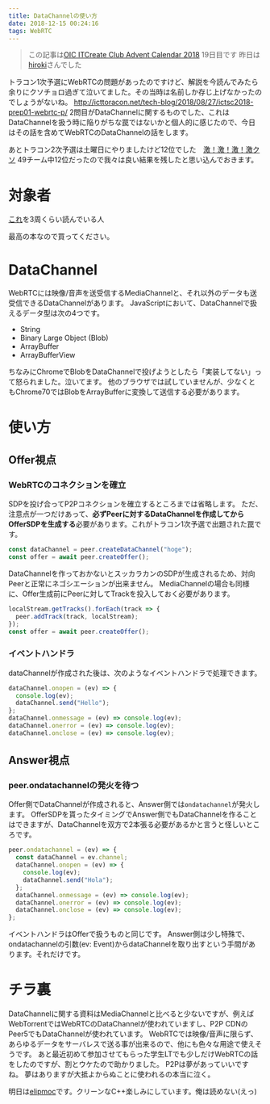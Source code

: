```yaml
---
title: DataChannelの使い方
date: 2018-12-15 00:24:16
tags: WebRTC
---
```


> この記事は[OIC ITCreate Club Advent Calendar 2018](https://adventar.org/calendars/3072) 19日目です
> 昨日は[hiroki](https://adventar.org/calendars/3072#list-2018-12-18)さんでした

トラコン1次予選にWebRTCの問題があったのですけど、解説を今読んでみたら余りにクソチョロ過ぎて泣いてました。その当時は名前しか存じ上げなかったのでしょうがないね。
http://icttoracon.net/tech-blog/2018/08/27/ictsc2018-prep01-webrtc-p/
2問目がDataChannelに関するものでした、これはDataChannelを扱う時に陥りがちな罠ではないかと個人的に感じたので、今日はその話を含めてWebRTCのDataChannelの話をします。

あとトラコン2次予選は土曜日にやりましたけど12位でした　[激！激！激！激クソ](https://mstdn.maud.io/@jadiunr/101257336684646201)
49チーム中12位だったので我々は良い結果を残したと思い込んでおきます。

# 対象者

[これ](https://booth.pm/ja/items/628127)を3周くらい読んでいる人

最高の本なので買ってください。

# DataChannel

WebRTCには映像/音声を送受信するMediaChannelと、それ以外のデータも送受信できるDataChannelがあります。
JavaScriptにおいて、DataChannelで扱えるデータ型は次の4つです。

- String
- Binary Large Object (Blob)
- ArrayBuffer
- ArrayBufferView

ちなみにChromeでBlobをDataChannelで投げようとしたら「実装してない」って怒られました。泣いてます。
他のブラウザでは試していませんが、少なくともChrome70ではBlobをArrayBufferに変換して送信する必要があります。

# 使い方

## Offer視点

### WebRTCのコネクションを確立

SDPを投げ合ってP2Pコネクションを確立するところまでは省略します。
ただ、注意点が一つだけあって、**必ずPeerに対するDataChannelを作成してからOfferSDPを生成する**必要があります。これがトラコン1次予選で出題された罠です。

```javascript
const dataChannel = peer.createDataChannel("hoge");
const offer = await peer.createOffer();
```

DataChannelを作っておかないとスッカラカンのSDPが生成されるため、対向Peerと正常にネゴシエーションが出来ません。
MediaChannelの場合も同様に、Offer生成前にPeerに対してTrackを投入しておく必要があります。

```javascript
localStream.getTracks().forEach(track => {
  peer.addTrack(track, localStream);
});
const offer = await peer.createOffer();
```

### イベントハンドラ

dataChannelが作成された後は、次のようなイベントハンドラで処理できます。

```javascript
dataChannel.onopen = (ev) => {
  console.log(ev);
  dataChannel.send("Hello");  
};
dataChannel.onmessage = (ev) => console.log(ev);
dataChannel.onerror = (ev) => console.log(ev);
dataChannel.onclose = (ev) => console.log(ev);
```

## Answer視点

### peer.ondatachannelの発火を待つ

Offer側でDataChannelが作成されると、Answer側では`ondatachannel`が発火します。
OfferSDPを貰ったタイミングでAnswer側でもDataChannelを作ることはできますが、DataChannelを双方で2本張る必要があるかと言うと怪しいところです。

```javascript
peer.ondatachannel = (ev) => {
  const dataChannel = ev.channel;
  dataChannel.onopen = (ev) => {
    console.log(ev);
    dataChannel.send("Hola");
  };
  dataChannel.onmessage = (ev) => console.log(ev);
  dataChannel.onerror = (ev) => console.log(ev);
  dataChannel.onclose = (ev) => console.log(ev);
};
```

イベントハンドラはOfferで扱うものと同じです。
Answer側は少し特殊で、ondatachannelの引数(ev: Event)からdataChannelを取り出すという手間があります。それだけです。

# チラ裏

DataChannelに関する資料はMediaChannelと比べると少ないですが、例えばWebTorrentではWebRTCのDataChannelが使われていますし、P2P CDNのPeer5でもDataChannelが使われています。
WebRTCでは映像/音声に限らず、あらゆるデータをサーバレスで送る事が出来るので、他にも色々な用途で使えそうです。
あと最近初めて参加させてもらった学生LTでも少しだけWebRTCの話をしたのですが、割とウケたので助かりました。
P2Pは夢があっていいですね。
夢はありますが大抵よからぬことに使われるの本当に泣く。

明日は[elipmoc](https://adventar.org/calendars/3072#list-2018-12-20)です。クリーンなC++楽しみにしています。俺は読めない(えっ)